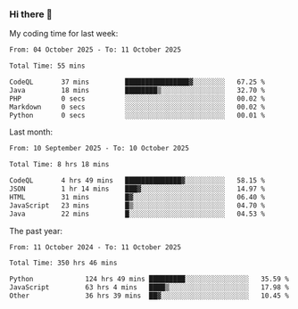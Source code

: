 ### Hi there 👋

My coding time for last week:

<!--START_SECTION:week-->

```txt
From: 04 October 2025 - To: 11 October 2025

Total Time: 55 mins

CodeQL       37 mins         ████████████████▓░░░░░░░░   67.25 %
Java         18 mins         ████████▒░░░░░░░░░░░░░░░░   32.70 %
PHP          0 secs          ░░░░░░░░░░░░░░░░░░░░░░░░░   00.02 %
Markdown     0 secs          ░░░░░░░░░░░░░░░░░░░░░░░░░   00.02 %
Python       0 secs          ░░░░░░░░░░░░░░░░░░░░░░░░░   00.01 %
```

<!--END_SECTION:week-->

Last month:

<!--START_SECTION:month-->

```txt
From: 10 September 2025 - To: 10 October 2025

Total Time: 8 hrs 18 mins

CodeQL       4 hrs 49 mins   ██████████████▓░░░░░░░░░░   58.15 %
JSON         1 hr 14 mins    ███▓░░░░░░░░░░░░░░░░░░░░░   14.97 %
HTML         31 mins         █▓░░░░░░░░░░░░░░░░░░░░░░░   06.40 %
JavaScript   23 mins         █▒░░░░░░░░░░░░░░░░░░░░░░░   04.70 %
Java         22 mins         █░░░░░░░░░░░░░░░░░░░░░░░░   04.53 %
```

<!--END_SECTION:month-->

The past year:

<!--START_SECTION:year-->

```txt
From: 11 October 2024 - To: 11 October 2025

Total Time: 350 hrs 46 mins

Python             124 hrs 49 mins █████████░░░░░░░░░░░░░░░░   35.59 %
JavaScript         63 hrs 4 mins   ████▒░░░░░░░░░░░░░░░░░░░░   17.98 %
Other              36 hrs 39 mins  ██▓░░░░░░░░░░░░░░░░░░░░░░   10.45 %
```

<!--END_SECTION:year-->
